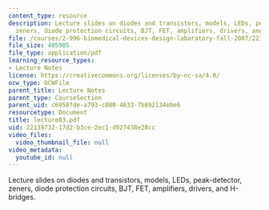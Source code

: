 ```yaml
---
content_type: resource
description: Lecture slides on diodes and transistors, models, LEDs, peak-detector,
  zeners, diode protection circuits, BJT, FET, amplifiers, drivers, and H-bridges.
file: /courses/2-996-biomedical-devices-design-laboratory-fall-2007/2213973217d2b3ce2ec1d927438e28cc_lecture03.pdf
file_size: 405905
file_type: application/pdf
learning_resource_types:
- Lecture Notes
license: https://creativecommons.org/licenses/by-nc-sa/4.0/
ocw_type: OCWFile
parent_title: Lecture Notes
parent_type: CourseSection
parent_uid: c6958fde-a793-c080-4033-7b892134ebe6
resourcetype: Document
title: lecture03.pdf
uid: 22139732-17d2-b3ce-2ec1-d927438e28cc
video_files:
  video_thumbnail_file: null
video_metadata:
  youtube_id: null
---
```

Lecture slides on diodes and transistors, models, LEDs, peak-detector, zeners, diode protection circuits, BJT, FET, amplifiers, drivers, and H-bridges.